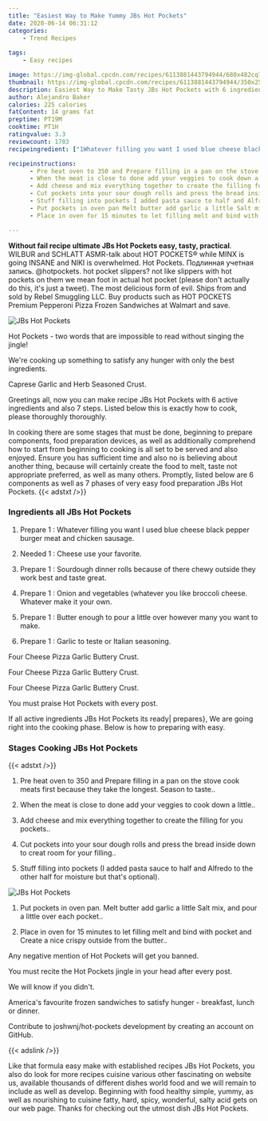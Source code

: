 ```yaml
---
title: "Easiest Way to Make Yummy JBs Hot Pockets"
date: 2020-06-14 06:31:12
categories:
    - Trend Recipes
    
tags:
    - Easy recipes

image: https://img-global.cpcdn.com/recipes/6113881443794944/680x482cq70/jbs-hot-pockets-recipe-main-photo.jpg
thumbnail: https://img-global.cpcdn.com/recipes/6113881443794944/350x250cq70/jbs-hot-pockets-recipe-main-photo.jpg
description: Easiest Way to Make Tasty JBs Hot Pockets with 6 ingredients and 7 stages of easy cooking.
author: Alejandro Baker
calories: 225 calories
fatContent: 14 grams fat
preptime: PT19M
cooktime: PT1H
ratingvalue: 3.3
reviewcount: 1703
recipeingredient: ["1Whatever filling you want I used blue cheese black pepper burger meat and chicken sausage", "1Cheese use your favorite", "1Sourdough dinner rolls because of there chewy outside they work best and taste great", "1Onion and vegetables whatever you like broccoli cheese Whatever make it your own", "1Butter enough to pour a little over however many you want to make", "1Garlic to teste or Italian seasoning"]

recipeinstructions: 
      - Pre heat oven to 350 and Prepare filling in a pan on the stove cook meats first because they take the longest Season to taste 
      - When the meat is close to done add your veggies to cook down a little 
      - Add cheese and mix everything together to create the filling for you pockets 
      - Cut pockets into your sour dough rolls and press the bread inside down to creat room for your filling 
      - Stuff filling into pockets I added pasta sauce to half and Alfredo to the other half for moisture but thats optional 
      - Put pockets in oven pan Melt butter add garlic a little Salt mix and pour a little over each pocket 
      - Place in oven for 15 minutes to let filling melt and bind with pocket and Create a nice crispy outside from the butter

---
```




**Without fail recipe ultimate JBs Hot Pockets easy, tasty, practical**. WILBUR and SCHLATT ASMR-talk about HOT POCKETS® while MINX is going INSANE and NIKI is overwhelmed. Hot Pockets. Подлинная учетная запись. @hotpockets. hot pocket slippers? not like slippers with hot pockets on them we mean foot in actual hot pocket (please don&#39;t actually do this, it&#39;s just a tweet). The most delicious form of evil. Ships from and sold by Rebel Smuggling LLC. Buy products such as HOT POCKETS Premium Pepperoni Pizza Frozen Sandwiches at Walmart and save.


![JBs Hot Pockets](https://img-global.cpcdn.com/recipes/6113881443794944/680x482cq70/jbs-hot-pockets-recipe-main-photo.jpg "JBs Hot Pockets")



Hot Pockets - two words that are impossible to read without singing the jingle!

We&#39;re cooking up something to satisfy any hunger with only the best ingredients.

Caprese Garlic and Herb Seasoned Crust.


Greetings all, now you can make recipe JBs Hot Pockets with 6 active ingredients and also 7 steps. Listed below this is exactly how to cook, please thoroughly thoroughly.

In cooking there are some stages that must be done, beginning to prepare components, food preparation devices, as well as additionally comprehend how to start from beginning to cooking is all set to be served and also enjoyed. Ensure you has sufficient time and also no is believing about another thing, because will certainly create the food to melt, taste not appropriate preferred, as well as many others. Promptly, listed below are 6 components as well as 7 phases of very easy food preparation JBs Hot Pockets.
{{< adstxt />}}

### Ingredients all JBs Hot Pockets


1. Prepare 1 : Whatever filling you want I used blue cheese black pepper burger meat and chicken sausage.

1. Needed 1 : Cheese use your favorite.

1. Prepare 1 : Sourdough dinner rolls because of there chewy outside they work best and taste great.

1. Prepare 1 : Onion and vegetables (whatever you like broccoli cheese. Whatever make it your own.

1. Prepare 1 : Butter enough to pour a little over however many you want to make.

1. Prepare 1 : Garlic to teste or Italian seasoning.


Four Cheese Pizza Garlic Buttery Crust.

Four Cheese Pizza Garlic Buttery Crust.

Four Cheese Pizza Garlic Buttery Crust.

You must praise Hot Pockets with every post.


If all active ingredients JBs Hot Pockets its ready| prepares}, We are going right into the cooking phase. Below is how to preparing with easy.

### Stages Cooking JBs Hot Pockets

{{< adstxt />}}


1. Pre heat oven to 350 and Prepare filling in a pan on the stove cook meats first because they take the longest. Season to taste..



1. When the meat is close to done add your veggies to cook down a little..



1. Add cheese and mix everything together to create the filling for you pockets..



1. Cut pockets into your sour dough rolls and press the bread inside down to creat room for your filling..



1. Stuff filling into pockets (I added pasta sauce to half and Alfredo to the other half for moisture but that&#39;s optional).



![JBs Hot Pockets](https://img-global.cpcdn.com/steps/5484291448897536/160x128cq70/jbs-hot-pockets-recipe-step-5-photo.jpg" "JBs Hot Pockets")



1. Put pockets in oven pan. Melt butter add garlic a little Salt mix, and pour a little over each pocket..



1. Place in oven for 15 minutes to let filling melt and bind with pocket and Create a nice crispy outside from the butter..




Any negative mention of Hot Pockets will get you banned.

You must recite the Hot Pockets jingle in your head after every post.

We will know if you didn&#39;t.

America&#39;s favourite frozen sandwiches to satisfy hunger - breakfast, lunch or dinner.

Contribute to joshwnj/hot-pockets development by creating an account on GitHub.


{{< adslink />}}

Like that formula easy make with established recipes JBs Hot Pockets, you also do look for more recipes cuisine various other fascinating on website us, available thousands of different dishes world food and we will remain to include as well as develop. Beginning with food healthy simple, yummy, as well as nourishing to cuisine fatty, hard, spicy, wonderful, salty acid gets on our web page. Thanks for checking out the utmost dish JBs Hot Pockets.
